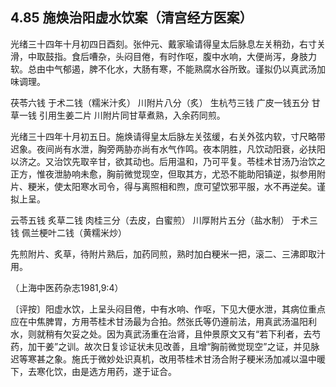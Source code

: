 ## 4.85 施焕治阳虚水饮案（清宫经方医案）

光绪三十四年十月初四日酉刻。张仲元、戴家瑜请得皇太后脉息左关稍劲，右寸关滑，中取鼓指。食后嘈杂，头闷目倦，有时作呕，腹中水响，大便尚泻，身肢力软。总由中气郁遏，脾不化水，大肠有寒，不能熟腐水谷所致。谨拟仍以真武汤加味调理。

茯苓六钱 于术二钱（糯米汁炙） 川附片八分（炙） 生杭芍三钱 广皮一钱五分 甘草一钱 引用生姜二片 川附片同甘草煮熟，入余药同煎。

光绪三十四年十月初五日。施焕请得皇太后脉左关弦缓，右关外弦内软，寸尺略带迟象。夜间尚有水泄，胸旁两胁亦尚有水气作鸣。夜本阴胜，凡饮动阳衰，必扶阳以济之。又治饮先取辛甘，欲其动也。后用温和，乃可平复。苓桂术甘汤乃治饮之正方，惟夜泄胁响未愈，胸前微觉现空，但取其方，尤恐不能助阳镇逆，拟参用附片、粳米，使太阳寒水司令，得与离照相和煦，庶可望饮邪平服，水不再逆矣。谨拟上呈。

云苓五钱 炙草二钱 肉桂三分（去皮，白蜜煎） 川厚附片五分（盐水制） 于术三钱 佩兰梗叶二钱（黄糯米炒）

先煎附片、炙草，待附片熟后，加药同煎，熟时加白粳米一把，滚二、三沸即取汁用。

（上海中医药杂志1981,9:4）

〔评按〕阳虚水饮，上呈头闷目倦，中有水响、作呕，下见大便水泄，其病位重点应在中焦脾胃，方用苓桂术甘汤最为合拍。然张氏等仍遵前法，用真武汤温阳利水，则就稍有欠妥之处。因为真武汤重在治肾，且仲景原文又有“若下利者，去芍药，加干姜”之训。故次日复诊证状未见改善，且增“胸前微觉现空”之证，并见脉迟等寒甚之象。施氏于微妙处识真机，改用苓桂术甘汤合附子粳米汤加减以温中暖下，去寒化饮，由是选方用药，遂于证合。

